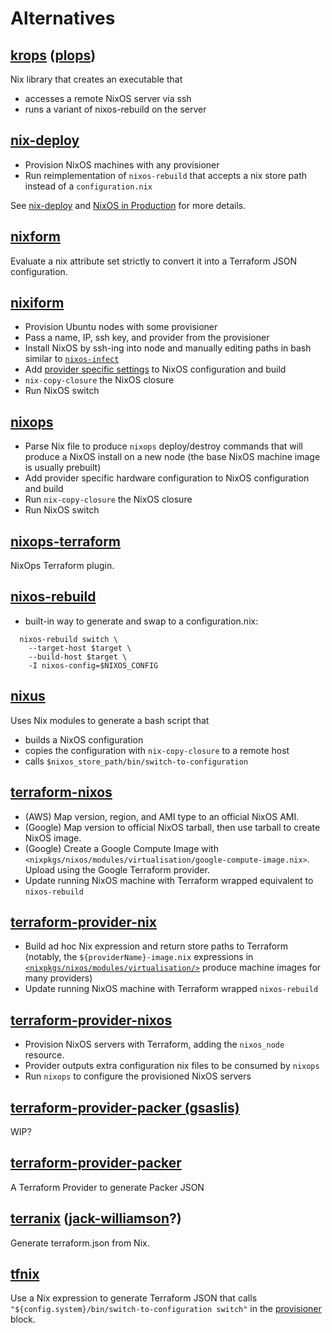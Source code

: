 # Alternatives

## [krops](https://github.com/krebs/krops) ([plops](https://github.com/mrVanDalo/plops))

Nix library that creates an executable that

- accesses a remote NixOS server via ssh
- runs a variant of nixos-rebuild on the server

## [nix-deploy](https://github.com/awakesecurity/nix-deploy)

- Provision NixOS machines with any provisioner
- Run reimplementation of `nixos-rebuild` that accepts a nix store path instead
  of a `configuration.nix`

See
[nix-deploy](https://awakesecurity.com/blog/deploy-software-easily-securely-using-nix-deploy/)
and
[NixOS in Production](http://www.haskellforall.com/2018/08/nixos-in-production.html)
for more details.

## [nixform](https://github.com/brainrape/nixform)

Evaluate a nix attribute set strictly to convert it into a Terraform JSON
configuration.

## [nixiform](https://github.com/icetan/nixiform)

- Provision Ubuntu nodes with some provisioner
- Pass a name, IP, ssh key, and provider from the provisioner
- Install NixOS by ssh-ing into node and manually editing paths in bash similar
  to [`nixos-infect`](https://github.com/elitak/nixos-infect)
- Add
  [provider specific settings](https://github.com/icetan/nixiform/tree/master/lib/configurators)
  to NixOS configuration and build
- `nix-copy-closure` the NixOS closure
- Run NixOS switch

## [nixops](https://nixos.org/nixops/)

- Parse Nix file to produce `nixops` deploy/destroy commands that will produce a
  NixOS install on a new node (the base NixOS machine image is usually prebuilt)
- Add provider specific hardware configuration to NixOS configuration and build
- Run `nix-copy-closure` the NixOS closure
- Run NixOS switch

## [nixops-terraform](https://github.com/adisbladis/nixops-terraform)

NixOps Terraform plugin.

## [nixos-rebuild](https://www.mankier.com/8/nixos-rebuild)

- built-in way to generate and swap to a configuration.nix:

```
  nixos-rebuild switch \
    --target-host $target \
    --build-host $target \
    -I nixos-config=$NIXOS_CONFIG
```

## [nixus](https://github.com/Infinisil/nixus)

Uses Nix modules to generate a bash script that

- builds a NixOS configuration
- copies the configuration with `nix-copy-closure` to a remote host
- calls `$nixos_store_path/bin/switch-to-configuration`

## [terraform-nixos](https://github.com/tweag/terraform-nixos)

- (AWS) Map version, region, and AMI type to an official NixOS AMI.
- (Google) Map version to official NixOS tarball, then use tarball to create
  NixOS image.
- (Google) Create a Google Compute Image with
  `<nixpkgs/nixos/modules/virtualisation/google-compute-image.nix>`. Upload
  using the Google Terraform provider.
- Update running NixOS machine with Terraform wrapped equivalent to
  `nixos-rebuild`

## [terraform-provider-nix](https://github.com/andrewchambers/terraform-provider-nix)

- Build ad hoc Nix expression and return store paths to Terraform (notably, the
  `${providerName}-image.nix` expressions in
  [`<nixpkgs/nixos/modules/virtualisation/>`](https://github.com/NixOS/nixpkgs/tree/master/nixos/modules/virtualisation)
  produce machine images for many providers)
- Update running NixOS machine with Terraform wrapped `nixos-rebuild`

## [terraform-provider-nixos](https://github.com/tweag/terraform-provider-nixos)

- Provision NixOS servers with Terraform, adding the `nixos_node` resource.
- Provider outputs extra configuration nix files to be consumed by `nixops`
- Run `nixops` to configure the provisioned NixOS servers

## [terraform-provider-packer (gsaslis)](https://github.com/gsaslis/terraform-provider-packer)

WIP?

## [terraform-provider-packer](https://github.com/juliosueiras/terraform-provider-packer)

A Terraform Provider to generate Packer JSON

## [terranix](https://github.com/mrVanDalo/terranix) ([jack-williamson](https://github.com/kreisys/jack-williamson)?)

Generate terraform.json from Nix.

## [tfnix](https://github.com/arcnmx/tf-nix)

Use a Nix expression to generate Terraform JSON that calls
`"${config.system}/bin/switch-to-configuration switch"` in the
[provisioner](https://www.terraform.io/docs/provisioners/index.html) block.
